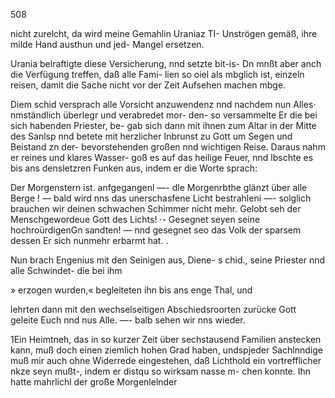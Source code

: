 508

nicht zurelcht, da wird meine Gemahlin Uraniaz TI-
Unströgen gemäß, ihre milde Hand austhun und jed-
Mangel ersetzen.

Urania belraftigte diese Versicherung, nnd setzte bit-is-
Dn mnßt aber anch die Verfügung treffen, daß alle Fami-
lien so oiel als mbglich ist, einzeln reisen, damit die Sache
nicht vor der Zeit Aufsehen machen mbge.

Diem schid versprach alle Vorsicht anzuwendenz nnd
nachdem nun Alles· nmständlich überlegr und verabredet mor-
den- so versammelte Er die bei sich habenden Priester, be-
gab sich dann mit ihnen zum Altar in der Mitte des Sanlsp
nnd betete mit herzlicher Inbrunst zu Gott um Segen und
Beistand zn der- bevorstehenden großen nnd wichtigen Reise.
Daraus nahm er reines und klares Wasser- goß es auf das
heilige Feuer, nnd lbschte es bis ans densletzren Funken
aus, indem er die Worte sprach:

Der Morgenstern ist. anfgegangenl —- dle Morgenrbthe
glänzt über alle Berge ! — bald wird nns das unerschasfene
Licht bestrahleni —- solglich brauchen wir deinen schwachen
Schimmer nicht mehr. Gelobt seh der Menschgewordeue
Gott des Lichts! ·- Gesegnet seyen seine hochroürdigenGn
sandten! — nnd gesegnet seo das Volk der sparsem dessen
Er sich nunmehr erbarmt hat. .

Nun brach Engenius mit den Seinigen aus, Diene-
s chid., seine Priester nnd alle Schwindet- die bei ihm

» erzogen wurden,« begleiteten ihn bis ans enge Thal, und

lehrten dann mit den wechselseitigen Abschiedsroorten zurücke
Gott geleite Euch nnd nus Alle. —- balb sehen wir nns
wieder.

1Ein Heimtneh, das in so kurzer Zeit über sechstausend
Familien anstecken kann, muß doch einen ziemlich hohen
Grad haben, undspjeder Sachlnndige muß mir auch ohne
Widerrede eingestehen, daß Lichthold ein vortrefflicher
nkze seyn mußt-, indem er distqu so wirksam nasse m-
chen konnte. Ihn hatte mahrlichl der große Morgenlelnder

